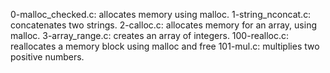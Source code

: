 0-malloc_checked.c: allocates memory using malloc.
1-string_nconcat.c: concatenates two strings.
2-calloc.c: allocates memory for an array, using malloc.
3-array_range.c: creates an array of integers.
100-realloc.c: reallocates a memory block using malloc and free
101-mul.c: multiplies two positive numbers.
